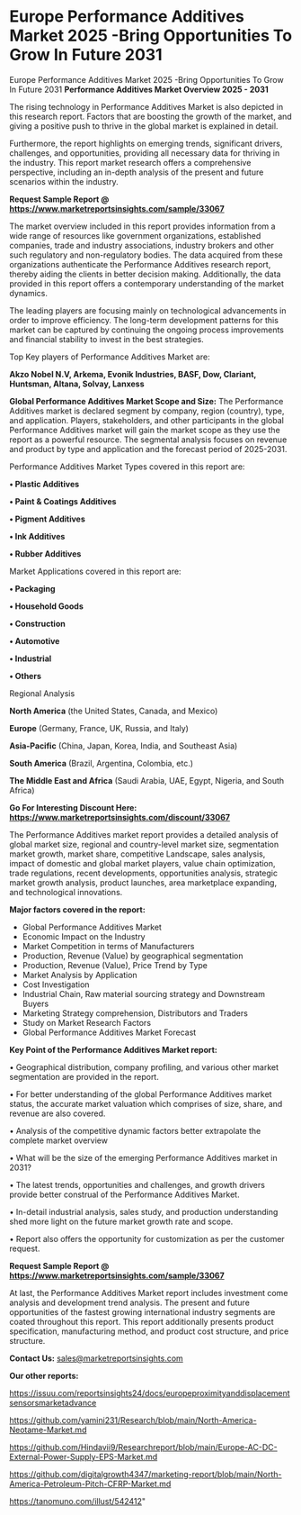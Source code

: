 # Europe Performance Additives Market 2025 -Bring Opportunities To Grow In Future 2031
 Europe Performance Additives Market 2025 -Bring Opportunities To Grow In Future 2031
<Strong> Performance Additives Market Overview 2025 - 2031</strong>

The rising technology in Performance Additives Market is also depicted in this research report. Factors that are boosting the growth of the market, and giving a positive push to thrive in the global market is explained in detail.

Furthermore, the report highlights on emerging trends, significant drivers, challenges, and opportunities, providing all necessary data for thriving in the industry. This report market research offers a comprehensive perspective, including an in-depth analysis of the present and future scenarios within the industry.

<strong>Request Sample Report @ <a href=https://www.marketreportsinsights.com/sample/33067>https://www.marketreportsinsights.com/sample/33067</a></strong>

The market overview included in this report provides information from a wide range of resources like government organizations, established companies, trade and industry associations, industry brokers and other such regulatory and non-regulatory bodies. The data acquired from these organizations authenticate the Performance Additives research report, thereby aiding the clients in better decision making. Additionally, the data provided in this report offers a contemporary understanding of the market dynamics.

The leading players are focusing mainly on technological advancements in order to improve efficiency. The long-term development patterns for this market can be captured by continuing the ongoing process improvements and financial stability to invest in the best strategies.

Top Key players of Performance Additives Market are:

<strong>Akzo Nobel N.V, Arkema, Evonik Industries, BASF, Dow, Clariant, Huntsman, Altana, Solvay, Lanxess</strong>

<strong><b>Global Performance Additives Market Scope and Size:</b></strong>
The Performance Additives market is declared segment by company, region (country), type, and application. Players, stakeholders, and other participants in the global Performance Additives market will gain the market scope as they use the report as a powerful resource. The segmental analysis focuses on revenue and product by type and application and the forecast period of 2025-2031.

Performance Additives Market Types covered in this report are:

<strong>•  Plastic Additives

•  Paint & Coatings Additives

•  Pigment Additives

•  Ink Additives

•  Rubber Additives</strong>

Market Applications covered in this report are:

<strong>•  Packaging

•  Household Goods

•  Construction

•  Automotive

•  Industrial

•  Others</strong> 

Regional Analysis

<strong>North America</strong> (the United States, Canada, and Mexico)

<strong>Europe</strong> (Germany, France, UK, Russia, and Italy)

<strong>Asia-Pacific</strong> (China, Japan, Korea, India, and Southeast Asia)

<strong>South America</strong> (Brazil, Argentina, Colombia, etc.)

<strong>The Middle East and Africa</strong> (Saudi Arabia, UAE, Egypt, Nigeria, and South Africa)

<strong>Go For Interesting Discount Here: <a href=https://www.marketreportsinsights.com/discount/33067>https://www.marketreportsinsights.com/discount/33067</a></strong>

The Performance Additives market report provides a detailed analysis of global market size, regional and country-level market size, segmentation market growth, market share, competitive Landscape, sales analysis, impact of domestic and global market players, value chain optimization, trade regulations, recent developments, opportunities analysis, strategic market growth analysis, product launches, area marketplace expanding, and technological innovations.

<strong><b>Major factors covered in the report:</b></strong>
<ul>
  <li>Global Performance Additives Market </li>
  <li>Economic Impact on the Industry</li>
  <li>Market Competition in terms of Manufacturers</li>
  <li>Production, Revenue (Value) by geographical segmentation</li>
  <li>Production, Revenue (Value), Price Trend by Type</li>
  <li>Market Analysis by Application</li>
  <li>Cost Investigation</li>
  <li>Industrial Chain, Raw material sourcing strategy and Downstream Buyers</li>
  <li>Marketing Strategy comprehension, Distributors and Traders</li>
  <li>Study on Market Research Factors</li>
  <li>Global Performance Additives Market Forecast</li>
</ul>

<strong><b>Key Point of the Performance Additives Market report:</b></strong>

• Geographical distribution, company profiling, and various other market segmentation are provided in the report.

• For better understanding of the global Performance Additives market status, the accurate market valuation which comprises of size, share, and revenue are also covered.

• Analysis of the competitive dynamic factors better extrapolate the complete market overview

• What will be the size of the emerging Performance Additives market in 2031?

• The latest trends, opportunities and challenges, and growth drivers provide better construal of the Performance Additives Market.

• In-detail industrial analysis, sales study, and production understanding shed more light on the future market growth rate and scope.

• Report also offers the opportunity for customization as per the customer request.

<strong>Request Sample Report @ <a href=https://www.marketreportsinsights.com/sample/33067>https://www.marketreportsinsights.com/sample/33067</a></strong>

At last, the Performance Additives Market report includes investment come analysis and development trend analysis. The present and future opportunities of the fastest growing international industry segments are coated throughout this report. This report additionally presents product specification, manufacturing method, and product cost structure, and price structure.

<strong>Contact Us:</strong>
sales@marketreportsinsights.com

<strong>Our other reports:</strong>

<a href=https://issuu.com/reportsinsights24/docs/europeproximityanddisplacementsensorsmarketadvance>https://issuu.com/reportsinsights24/docs/europeproximityanddisplacementsensorsmarketadvance</a>

<a href=https://github.com/yamini231/Research/blob/main/North-America-Neotame-Market.md>https://github.com/yamini231/Research/blob/main/North-America-Neotame-Market.md</a>

<a href=https://github.com/Hindavii9/Researchreport/blob/main/Europe-AC-DC-External-Power-Supply-EPS-Market.md>https://github.com/Hindavii9/Researchreport/blob/main/Europe-AC-DC-External-Power-Supply-EPS-Market.md</a>

<a href=https://github.com/digitalgrowth4347/marketing-report/blob/main/North-America-Petroleum-Pitch-CFRP-Market.md>https://github.com/digitalgrowth4347/marketing-report/blob/main/North-America-Petroleum-Pitch-CFRP-Market.md</a>

<a href=https://tanomuno.com/illust/542412>https://tanomuno.com/illust/542412</a>"
